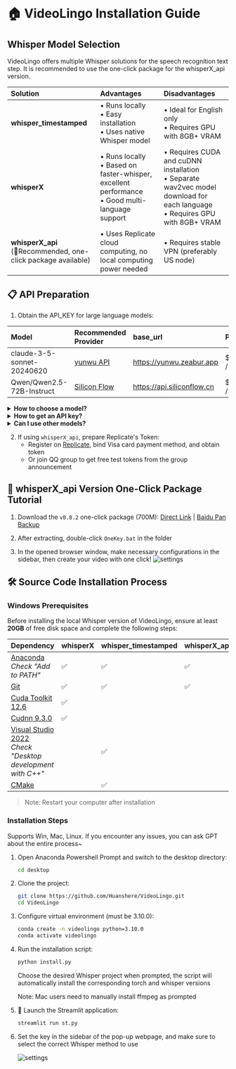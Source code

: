 # 🏠 VideoLingo Installation Guide

## Whisper Model Selection
VideoLingo offers multiple Whisper solutions for the speech recognition text step. It is recommended to use the one-click package for the whisperX_api version.

| Solution | Advantages | Disadvantages |
|:---------|:-----------|:--------------|
| **whisper_timestamped** | • Runs locally<br>• Easy installation<br>• Uses native Whisper model | • Ideal for English only<br>• Requires GPU with 8GB+ VRAM |
| **whisperX**  | • Runs locally<br>• Based on faster-whisper, excellent performance<br>• Good multi-language support | • Requires CUDA and cuDNN installation<br>• Separate wav2vec model download for each language<br>• Requires GPU with 8GB+ VRAM |
| **whisperX_api** <br> (🌟Recommended, one-click package available) | • Uses Replicate cloud computing, no local computing power needed | • Requires stable VPN (preferably US node) |

## 📋 API Preparation

1. Obtain the API_KEY for large language models:

| Model | Recommended Provider | base_url | Price | Effect |
|:------|:---------------------|:---------|:------|:-------|
| claude-3-5-sonnet-20240620 | [yunwu API](https://yunwu.zeabur.app/register?aff=TXMB) | https://yunwu.zeabur.app | $2.14 / 1M | 🤩 |
| Qwen/Qwen2.5-72B-Instruct | [Silicon Flow](https://cloud.siliconflow.cn/i/ttKDEsxE) | https://api.siliconflow.cn | $0.57 / 1M | 😲 |

<details>
<summary><strong>How to choose a model?</strong></summary>
<p>By default, Qwen2.5 is used, costing about $0.43 for 1h video translation. Claude 3.5 has better results, with excellent translation coherence and no AI flavor, but it's more expensive.</p>
</details>
<details>
<summary><strong>How to get an API key?</strong></summary>
<p>Register and top up with any large model provider, then create a new key on the API key page.</p>
</details>
<details>
<summary><strong>Can I use other models?</strong></summary>
<p>OAI-Like API interfaces are supported, but you need to change it in the Streamlit sidebar. However, other models have weak ability to follow instructions and are very likely to cause errors during translation, so they are strongly discouraged.</p>
</details>

2. If using `whisperX_api`, prepare Replicate's Token:
   - Register on [Replicate](https://replicate.com/account/api-tokens), bind Visa card payment method, and obtain token
   - Or join QQ group to get free test tokens from the group announcement

## 💾 whisperX_api Version One-Click Package Tutorial

1. Download the `v0.8.2` one-click package (700M): [Direct Link](https://vip.123pan.cn/1817874751/8101255) | [Baidu Pan Backup](https://pan.baidu.com/s/1H_3PthZ3R3NsjS0vrymimg?pwd=ra64)

2. After extracting, double-click `OneKey.bat` in the folder

3. In the opened browser window, make necessary configurations in the sidebar, then create your video with one click!
  ![settings](https://github.com/user-attachments/assets/3d99cf63-ab89-404c-ae61-5a8a3b27d840)

## 🛠️ Source Code Installation Process

### Windows Prerequisites

Before installing the local Whisper version of VideoLingo, ensure at least **20GB** of free disk space and complete the following steps:

| Dependency | whisperX | whisper_timestamped | whisperX_api |
|:-----------|:---------|:--------------------|:-------------|
| [Anaconda](https://www.anaconda.com/download/success)<br>*Check "Add to PATH"* | ✅ | ✅ | ✅ |
| [Git](https://git-scm.com/download/win) | ✅ | ✅ | ✅ |
| [Cuda Toolkit 12.6](https://developer.download.nvidia.com/compute/cuda/12.6.0/local_installers/cuda_12.6.0_560.76_windows.exe) | ✅ | | |
| [Cudnn 9.3.0](https://developer.download.nvidia.com/compute/cudnn/9.3.0/local_installers/cudnn_9.3.0_windows.exe) | ✅ | | |
| [Visual Studio 2022](https://visualstudio.microsoft.com/zh-hans/thank-you-downloading-visual-studio/?sku=Community&channel=Release&version=VS2022&source=VSLandingPage&cid=2030&passive=false)<br>*Check "Desktop development with C++"* | | ✅ | |
| [CMake](https://github.com/Kitware/CMake/releases/download/v3.30.2/cmake-3.30.2-windows-x86_64.msi) | | ✅ | |

> Note: Restart your computer after installation

### Installation Steps
Supports Win, Mac, Linux. If you encounter any issues, you can ask GPT about the entire process~
1. Open Anaconda Powershell Prompt and switch to the desktop directory:
   ```bash
   cd desktop
   ```

2. Clone the project:
   ```bash
   git clone https://github.com/Huanshere/VideoLingo.git
   cd VideoLingo
   ```

3. Configure virtual environment (must be 3.10.0):
   ```bash
   conda create -n videolingo python=3.10.0
   conda activate videolingo
   ```

4. Run the installation script:
   ```bash
   python install.py
   ```
   Choose the desired Whisper project when prompted, the script will automatically install the corresponding torch and whisper versions

   Note: Mac users need to manually install ffmpeg as prompted

5. 🎉 Launch the Streamlit application:
   ```bash
   streamlit run st.py
   ```

6. Set the key in the sidebar of the pop-up webpage, and make sure to select the correct Whisper method to use

   ![settings](https://github.com/user-attachments/assets/3d99cf63-ab89-404c-ae61-5a8a3b27d840)